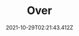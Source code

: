 ---
layout: ../layouts/Page2.astro
title: Over
date: 2021-10-29T02:21:43.412Z
thumbnail: http://placecorgi.com/1280/720
---